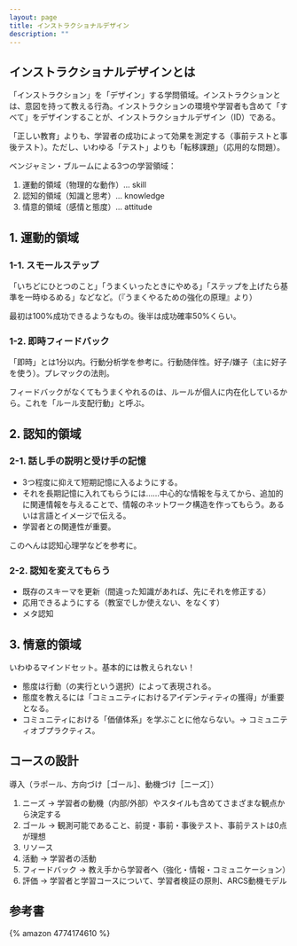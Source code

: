 ```yaml
---
layout: page
title: インストラクショナルデザイン
description: ""
---
```


## インストラクショナルデザインとは

「インストラクション」を「デザイン」する学問領域。インストラクションとは、意図を持って教える行為。インストラクションの環境や学習者も含めて「すべて」をデザインすることが、インストラクショナルデザイン（ID）である。

「正しい教育」よりも、学習者の成功によって効果を測定する（事前テストと事後テスト）。ただし、いわゆる「テスト」よりも「転移課題」（応用的な問題）。

ベンジャミン・ブルームによる3つの学習領域：

1. 運動的領域（物理的な動作）... skill
2. 認知的領域（知識と思考）... knowledge
3. 情意的領域（感情と態度）... attitude

## 1. 運動的領域

### 1-1. スモールステップ
「いちどにひとつのこと」「うまくいったときにやめる」「ステップを上げたら基準を一時ゆるめる」などなど。（『うまくやるための強化の原理』より）

最初は100%成功できるようなもの。後半は成功確率50%くらい。

### 1-2. 即時フィードバック
「即時」とは1分以内。行動分析学を参考に。行動随伴性。好子/嫌子（主に好子を使う）。プレマックの法則。

フィードバックがなくてもうまくやれるのは、ルールが個人に内在化しているから。これを「ルール支配行動」と呼ぶ。

## 2. 認知的領域

### 2-1. 話し手の説明と受け手の記憶

* 3つ程度に抑えて短期記憶に入るようにする。
* それを長期記憶に入れてもらうには……中心的な情報を与えてから、追加的に関連情報を与えることで、情報のネットワーク構造を作ってもらう。あるいは言語とイメージで伝える。
* 学習者との関連性が重要。

このへんは認知心理学などを参考に。

### 2-2. 認知を変えてもらう

* 既存のスキーマを更新（間違った知識があれば、先にそれを修正する）
* 応用できるようにする（教室でしか使えない、をなくす）
* メタ認知

## 3. 情意的領域

いわゆるマインドセット。基本的には教えられない！

* 態度は行動（の実行という選択）によって表現される。
* 態度を教えるには「コミュニティにおけるアイデンティティの獲得」が重要となる。
* コミュニティにおける「価値体系」を学ぶことに他ならない。→ コミュニティオブプラクティス。

## コースの設計

導入（ラポール、方向づけ［ゴール］、動機づけ［ニーズ］）

1. ニーズ → 学習者の動機（内部/外部）やスタイルも含めてさまざまな観点から決定する
2. ゴール → 観測可能であること、前提・事前・事後テスト、事前テストは0点が理想
3. リソース
4. 活動 → 学習者の活動
5. フィードバック → 教え手から学習者へ（強化・情報・コミュニケーション）
6. 評価 → 学習者と学習コースについて、学習者検証の原則、ARCS動機モデル

## 参考書

{% amazon 4774174610 %}
